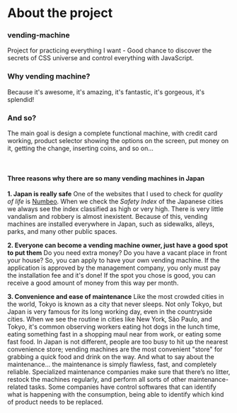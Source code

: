 # About the project

### vending-machine

Project for practicing everything I want - Good chance to discover the secrets of CSS universe and control everything with JavaScript.

### Why vending machine?

Because it's awesome, it's amazing, it's fantastic, it's gorgeous, it's splendid!

### And so?

The main goal is design a complete functional machine, with credit card working, product selector showing the options on the screen, put money on it, getting the change, inserting coins, and so on...

<br>

#### Three reasons why there are so many vending machines in Japan

**1. Japan is really safe**
One of the websites that I used to check for _quality of life_ is [Numbeo](https://www.numbeo.com/quality-of-life/). When we check the _Safety Index_ of the Japanese cities we always see the index classified as high or very high. There is very little vandalism and robbery is almost inexistent. Because of this, vending machines are installed everywhere in Japan, such as sidewalks, alleys, parks, and many other public spaces.

**2. Everyone can become a vending machine owner, just have a good spot to put them**
Do you need extra money? Do you have a vacant place in front your house? So, you can apply to have your own vending machine. If the application is approved by the management company, you only must pay the installation fee and it's done! If the spot you chose is good, you can receive a good amount of money from this way per month.

**3. Convenience and ease of maintenance**
Like the most crowded cities in the world, Tokyo is known as a city that never sleeps. Not only Tokyo, but Japan is very famous for its long working day, even in the countryside cities. When we see the routine in cities like New York, São Paulo, and Tokyo, it's common observing workers eating hot dogs in the lunch time, eating something fast in a shopping maul near from work, or eating some fast food. In Japan is not different, people are too busy to hit up the nearest convenience store; vending machines are the most convenient "store" for grabbing a quick food and drink on the way. And what to say about the maintenance... the maintenance is simply flawless, fast, and completely reliable. Specialized maintenance companies make sure that there’s no litter, restock the machines regularly, and perform all sorts of other maintenance-related tasks. Some companies have control softwares that can identify what is happening with the consumption, being able to identify which kind of product needs to be replaced.
